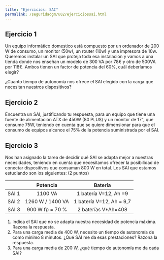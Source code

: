 ```yaml
---
title: "Ejercicios: SAI"
permalink: /seguridadgm/u02/ejerciciossai.html
---
```


## Ejercicio 1

Un equipo informático domestico está compuesto por un ordenador de 200 W de consumo, un monitor (50w), un router (10w) y una impresora de 10w. Queremos instalar un SAI que proteja toda esa instalación y vamos a una tienda donde nos enseñan un modelo de 300 VA por 78€ y otro de 500VA por 118€. Ambos tienen un factor de potencia del 60%, cuál deberíamos elegir?

¿Cuanto tiempo de autonomía nos ofrece el SAI elegido con la carga que necesitan nuestros dispositivos?

## Ejercicio 2

Encuentra un SAI, justificando tu respuesta, para un equipo que tiene una fuente de alimentación ATX de 450W (80 PLUS) y un monitor de 17", que consume 75W, teniendo en cuenta que se quiere dimensionar para que el consumo de equipos alcance el 75% de la potencia suministrada por el SAI. 

## Ejercicio 3

Nos han asignado la tarea de decidir qué SAI se adapta mejor a nuestras necesidades, teniendo en cuenta que necesitamos ofrecer la posibilidad de conectar dispositivos que consuman 800 W en total. Los SAI que estamos estudiando son los siguientes: (2 puntos)


|    |      Potencia      |  Batería |
|----------|:-------------:|:------:|
| SAI 1 | 1100 VA | 1 batería V=12,  Ah =9 |
| SAI 2 | 1260 W / 1400 VA |1 batería V=12,  Ah = 9,7 |
| SAI 3 | 900 W fp = 70 % | 2 baterías V*Ah=408 |

1. Indica el SAI que no se adapta nuestra necesidad de potencia máxima. Razona la respuesta.
2. Para una carga media de 400 W, necesito un tiempo de autonomía de como mínimo 8 minutos. ¿Qué SAI me da esas prestaciones? Razona la respuesta.
3. Para una carga media de 200 W, ¿qué tiempo de autonomía me da cada SAI?
